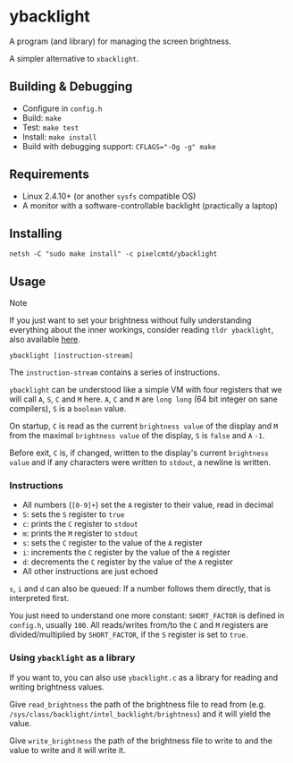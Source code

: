 # ybacklight

A program (and library) for managing the screen brightness.

A simpler alternative to `xbacklight`.

## Building & Debugging

- Configure in `config.h`
- Build: `make`
- Test: `make test`
- Install: `make install`
- Build with debugging support: `CFLAGS="-Og -g" make`

## Requirements

- Linux 2.4.10+ (or another `sysfs` compatible OS)
- A monitor with a software-controllable backlight (practically a laptop)

## Installing

`netsh -C "sudo make install" -c pixelcmtd/ybacklight`

## Usage

> [!NOTE]
> If you just want to set your brightness without fully understanding everything
> about the inner workings, consider reading `tldr ybacklight`, also available
> [here](https://tldr.inbrowser.app/pages/common/ybacklight).

`ybacklight [instruction-stream]`

The `instruction-stream` contains a series of instructions.

`ybacklight` can be understood like a simple VM with four registers that we will
call `A`, `S`, `C` and `M` here. `A`, `C` and `M` are `long long` (64 bit
integer on sane compilers), `S` is a `boolean` value.

On startup, `C` is read as the current `brightness value` of the display and `M`
from the maximal `brightness value` of the display, `S` is `false` and `A` `-1`.

Before exit, `C` is, if changed, written to the display's current
`brightness value` and if any characters were written to `stdout`, a newline is
written.

### Instructions

- All numbers (`[0-9]+`) set the `A` register to their value, read in decimal
- `S`: sets the `S` register to `true`
- `c`: prints the `C` register to `stdout`
- `m`: prints the `M` register to `stdout`
- `s`: sets the `C` register to the value of the `A` register
- `i`: increments the `C` register by the value of the `A` register
- `d`: decrements the `C` register by the value of the `A` register
- All other instructions are just echoed

`s`, `i` and `d` can also be queued: If a number follows them directly, that is
interpreted first.

You just need to understand one more constant: `SHORT_FACTOR` is defined in
`config.h`, usually `100`. All reads/writes from/to the `C` and `M` registers
are divided/multiplied by `SHORT_FACTOR`, if the `S` register is set to `true`.

### Using `ybacklight` as a library

If you want to, you can also use `ybacklight.c` as a library for reading and
writing brightness values.

Give `read_brightness` the path of the brightness file to read from (e.g.
`/sys/class/backlight/intel_backlight/brightness`) and it will yield the value.

Give `write_brightness` the path of the brightness file to write to and the
value to write and it will write it.
